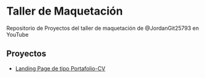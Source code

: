 # Taller de Maquetación

Repositorio de Proyectos del taller de maquetación de @JordanGit25793 en YouTube

## Proyectos

- [Landing Page de tipo Portafolio-CV](https://JordanGit25793.github.io/youtube-taller-maquetacion/portafolio-cv)